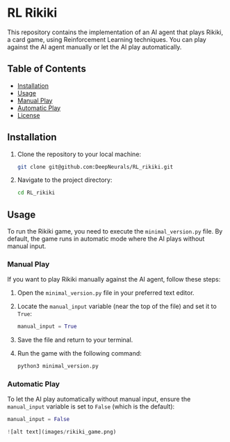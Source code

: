 # RL Rikiki

This repository contains the implementation of an AI agent that plays Rikiki, a card game, using Reinforcement Learning techniques. You can play against the AI agent manually or let the AI play automatically.

## Table of Contents

- [Installation](#installation)
- [Usage](#usage)
- [Manual Play](#manual-play)
- [Automatic Play](#automatic-play)
- [License](#license)

## Installation

1. Clone the repository to your local machine:

    ```bash
    git clone git@github.com:DeepNeurals/RL_rikiki.git
    ```

2. Navigate to the project directory:

    ```bash
    cd RL_rikiki
    ```

## Usage

To run the Rikiki game, you need to execute the `minimal_version.py` file. By default, the game runs in automatic mode where the AI plays without manual input.

### Manual Play

If you want to play Rikiki manually against the AI agent, follow these steps:

1. Open the `minimal_version.py` file in your preferred text editor.
2. Locate the `manual_input` variable (near the top of the file) and set it to `True`:

    ```python
    manual_input = True
    ```

3. Save the file and return to your terminal.
4. Run the game with the following command:

    ```bash
    python3 minimal_version.py
    ```

### Automatic Play

To let the AI play automatically without manual input, ensure the `manual_input` variable is set to `False` (which is the default):

```python
manual_input = False

![alt text](images/rikiki_game.png)
